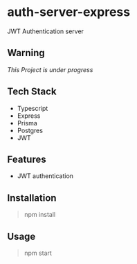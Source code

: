 # auth-server-express

JWT Authentication server

## Warning

_This Project is under progress_

## Tech Stack

- Typescript
- Express
- Prisma
- Postgres
- JWT

## Features

- JWT authentication

## Installation

> npm install

## Usage

> npm start
